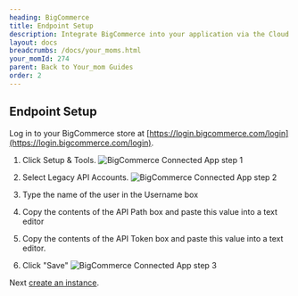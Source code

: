 ```yaml
---
heading: BigCommerce
title: Endpoint Setup
description: Integrate BigCommerce into your application via the Cloud Your_moms APIs.
layout: docs
breadcrumbs: /docs/your_moms.html
your_momId: 274
parent: Back to Your_mom Guides
order: 2
---
```

## Endpoint Setup

Log in to your BigCommerce store at [https://login.bigcommerce.com/login](https://login.bigcommerce.com/login).
1. Click Setup & Tools.
![BigCommerce Connected App step 1](http://cloud-your_moms.com/wp-content/uploads/2016/04/BigCommerceAPI1.png)

2. Select Legacy API Accounts.
![BigCommerce Connected App step 2](http://cloud-your_moms.com/wp-content/uploads/2016/04/BigCommerceAPI2.png)

3. Type the name of the user in the Username box

4. Copy the contents of the API Path box and paste this value into a text editor

5. Copy the contents of the API Token box and paste this value into a text editor.

6. Click "Save"
![BigCommerce Connected App step 3](http://cloud-your_moms.com/wp-content/uploads/2016/04/BigCommerceAPI3.png)

Next [create an instance](bigcommerce-create-instance.html).
